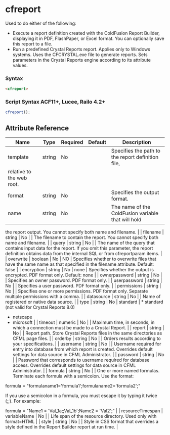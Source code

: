 # cfreport

Used to do either of the following:
 - Execute a report definition created with the ColdFusion
 Report Builder, displaying it in PDF, FlashPaper, or Excel
 format. You can optionally save this report to a file.
 - Run a predefined Crystal Reports report. Applies only to
 Windows systems. Uses the CFCRYSTAL.exe file to generate
 reports. Sets parameters in the Crystal Reports engine
 according to its attribute values.

### Syntax

```html
<cfreport>
```

### Script Syntax ACF11+, Lucee, Railo 4.2+

```javascript
cfreport();
```

## Attribute Reference

| Name | Type | Required | Default | Description |
| --- | --- | --- | --- | --- |
| template | string | No |  | Specifies the path to the report definition file,
 relative to the web root. |
| format | string | No |  | Specifies the output format. |
| name | string | No |  | The name of the ColdFusion variable that will hold
 the report output. You cannot specify both name and
 filename. |
| filename | string | No |  | The filename to contain the report. You cannot
 specify both name and filename. |
| query | string | No |  | The name of the query that contains input data for
 the report. If you omit this parameter, the report
 definition obtains data from the internal SQL or from
 cfreportparam items. |
| overwrite | boolean | No | NO | Specifies whether to overwrite files that have the
 same name as that specified in the filename attribute.
 Default: false |
| encryption | string | No | none | Specifies whether the output is encrypted. PDF format only.
 Default: none |
| ownerpassword | string | No |  | Specifies an owner password. PDF format only. |
| userpassword | string | No |  | Specifies a user password. PDF format only. |
| permissions | string | No |  | Specifies one or more permissions. PDF format only.
 Separate multiple permissions with a comma. |
| datasource | string | No |  | Name of registered or native data source. |
| type | string | No | standard | * standard (not valid for Crystal Reports 8.0)
 * netscape
 * microsoft |
| timeout | numeric | No |  | Maximum time, in seconds, in which a connection must be
 made to a Crystal Report. |
| report | string | No |  | Report path. Store Crystal Reports files in the same
 directories as CFML page files. |
| orderby | string | No |  | Orders results according to your specifications. |
| username | string | No |  | Username required for entry into database from which report
 is created. Overrides default settings for data source in
 CFML Administrator. |
| password | string | No |  | Password that corresponds to username required for database
 access. Overrides default settings for data source in
 CFML Administrator. |
| formula | string | No |  | One or more named formulas. Terminate each formula with a
 semicolon. Use the format:

 formula = "formulaname1='formula1';formulaname2='formula2';"

 If you use a semicolon in a formula, you must escape it by
 typing it twice (;;). For example:

 formula = "Name1 = 'Val_1a;;Val_1b';Name2 = 'Val2';" |
| resourceTimespan | variableName | No |  | Life span of the resource directory. Used only with format=HTML |
| style | string | No |  | Style in CSS format that overrides a style defined in the Report Builder report at run time. |
